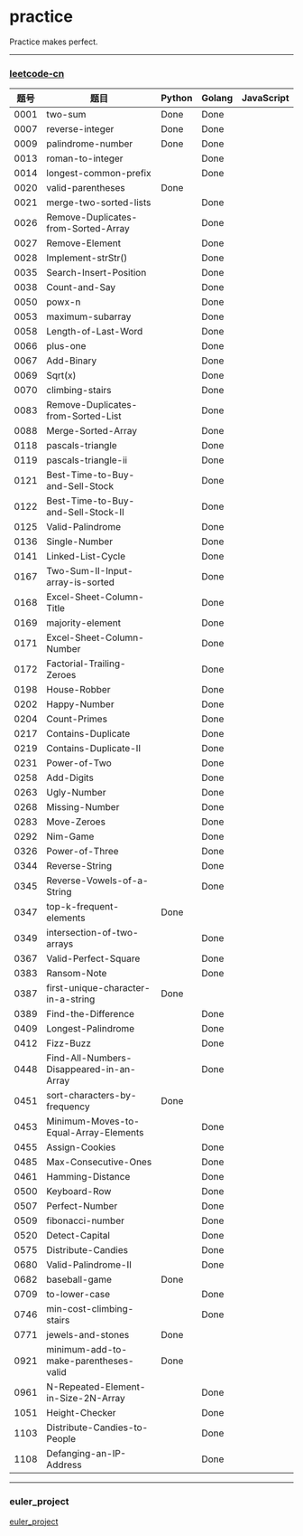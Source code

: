 # practice
Practice makes perfect.

---
### [leetcode-cn](https://leetcode-cn.com/)
  
|题号|题目|Python|Golang| JavaScript
| --- | --- | --- | ---| --- |
0001|two-sum|Done|Done
0007|reverse-integer| Done | Done
0009|palindrome-number| Done | Done
0013|roman-to-integer | | Done
0014|longest-common-prefix | | Done
0020|valid-parentheses | Done | 
0021|merge-two-sorted-lists | | Done
0026|Remove-Duplicates-from-Sorted-Array | | Done
0027|Remove-Element | | Done |
0028|Implement-strStr()| |Done|
0035|Search-Insert-Position | | Done|
0038|Count-and-Say | | Done |
0050|powx-n | | Done
0053|maximum-subarray | | Done
0058|Length-of-Last-Word | | Done|
0066|plus-one| | Done |
0067|Add-Binary | | Done |
0069|Sqrt(x) | | Done |
0070|climbing-stairs | | Done
0083|Remove-Duplicates-from-Sorted-List| | Done|
0088|Merge-Sorted-Array | | Done |
0118|pascals-triangle | | Done
0119|pascals-triangle-ii | | Done
0121|Best-Time-to-Buy-and-Sell-Stock | | Done|
0122|Best-Time-to-Buy-and-Sell-Stock-II| | Done |
0125|Valid-Palindrome| | Done|
0136|Single-Number | | Done |
0141|Linked-List-Cycle | | Done |
0167|Two-Sum-II-Input-array-is-sorted| | Done |
0168|Excel-Sheet-Column-Title| | Done |
0169|majority-element | | Done
0171|Excel-Sheet-Column-Number | |Done |
0172|Factorial-Trailing-Zeroes| | Done |
0198|House-Robber| | Done |
0202|Happy-Number| | Done |
0204|Count-Primes| | Done |
0217|Contains-Duplicate | | Done |
0219|Contains-Duplicate-II| | Done |
0231|Power-of-Two|| Done |
0258|Add-Digits| | Done |
0263|Ugly-Number | | Done |
0268|Missing-Number || Done |
0283|Move-Zeroes || Done|
0292|Nim-Game || Done|
0326|Power-of-Three | | Done |
0344|Reverse-String | | Done |
0345|Reverse-Vowels-of-a-String| | Done |
0347|top-k-frequent-elements | Done 
0349|intersection-of-two-arrays | | Done
0367|Valid-Perfect-Square|| Done
0383|Ransom-Note| | Done |
0387|first-unique-character-in-a-string | Done 
0389|Find-the-Difference || Done |
0409|Longest-Palindrome|| Done |
0412|Fizz-Buzz|| Done |
0448|Find-All-Numbers-Disappeared-in-an-Array|| Done|
0451|sort-characters-by-frequency | Done |
0453|Minimum-Moves-to-Equal-Array-Elements || Done|
0455|Assign-Cookies|| Done|
0485|Max-Consecutive-Ones || Done | 
0461|Hamming-Distance | | Done
0500|Keyboard-Row|| Done|
0507|Perfect-Number| | Done|
0509|fibonacci-number | | Done
0520|Detect-Capital || Done|
0575|Distribute-Candies || Done |
0680|Valid-Palindrome-II|| Done |
0682|baseball-game | Done | 
0709|to-lower-case | | Done
0746|min-cost-climbing-stairs | | Done
0771|jewels-and-stones | Done |
0921|minimum-add-to-make-parentheses-valid | Done |
0961|N-Repeated-Element-in-Size-2N-Array | | Done |
1051|Height-Checker| | Done |
1103|Distribute-Candies-to-People | | Done |
1108|Defanging-an-IP-Address | | Done |


--- 
### euler_project
[euler_project](https://projecteuler.net/)


